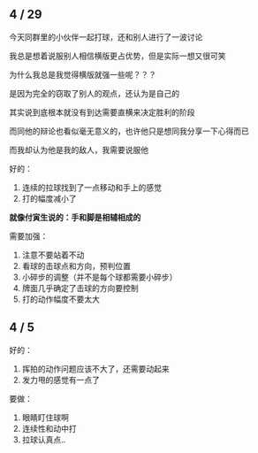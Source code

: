 ## 4 / 29 

今天同群里的小伙伴一起打球，还和别人进行了一波讨论

我总是想着说服别人相信横版更占优势，但是实际一想又很可笑

为什么我总是我觉得横版就强一些呢？？？

是因为完全的窃取了别人的观点，还认为是自己的

其实说到底根本就没有到达需要直横来决定胜利的阶段

而同他的辩论也看似毫无意义的，也许他只是想同我分享一下心得而已

而我却认为他是我的敌人，我需要说服他

好的：

1. 连续的拉球找到了一点移动和手上的感觉
2. 打的幅度减小了

**就像付寅生说的：手和脚是相辅相成的**

需要加强：

1. 注意不要站着不动
2. 看球的击球点和方向，预判位置
3. 小碎步的调整（并不是每个球都需要小碎步）
4. 牌面几乎确定了击球的方向要控制
5. 打的动作幅度不要太大

## 4 / 5

好的：

1. 挥拍的动作问题应该不大了，还需要动起来
2. 发力甩的感觉有一点了

要做：

1. 眼睛盯住球啊
2. 连续性和动中打
3. 拉球认真点..
